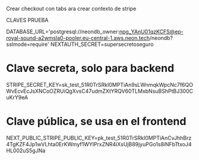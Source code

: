 Crear checkout con tabs ara crear contexto de stripe

CLAVES PRUEBA

DATABASE_URL='postgresql://neondb_owner:npg_YAnU01qzKCFS@ep-royal-sound-a2wmsla0-pooler.eu-central-1.aws.neon.tech/neondb?sslmode=require'
NEXTAUTH_SECRET=supersecretoseguro
# Clave secreta, solo para backend
STRIPE_SECRET_KEY=sk_test_51R0TrSRkI0MPTiAn9sLWnmqkWpcNc7f6QOWvEcvEcJsXNCoOZRUiQgXvsC47udmZXtYRQV60TLMxbNsuBShPtBJ300CuKrY9eA

# Clave pública, se usa en el frontend
NEXT_PUBLIC_STRIPE_PUBLIC_KEY=pk_test_51R0TrSRkI0MPTiAnCvJhhBrz4TgKZF4Jp1wVLhta0ErKWmyf1WYlPrxZNR4iXsUjB89jyuPGo1s8iNFbTtxoJ4HL002uS5gJNa
